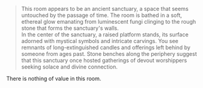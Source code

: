 >This room appears to be an ancient sanctuary, a space that seems untouched by the passage of time. The room is bathed in a soft, ethereal glow emanating from luminescent fungi clinging to the rough stone that forms the sanctuary's walls.
><br>In the center of the sanctuary, a raised platform stands, its surface adorned with mystical symbols and intricate carvings. You see remnants of long-extinguished candles and offerings left behind by someone from ages past. Stone benches along the periphery suggest that this sanctuary once hosted gatherings of devout worshippers seeking solace and divine connection.

There is nothing of value in this room.